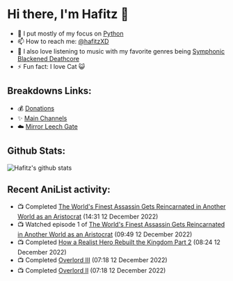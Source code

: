# Hi there, I'm Hafitz 👋
- 🐍 I put mostly of my focus on [Python](https://python.org)
- 📫 How to reach me: [@hafitzXD](https://t.me/hafitzXD)
- 🎵 I also love listening to music with my favorite genres being [Symphonic Blackened Deathcore](https://youtu.be/qyYmS_iBcy4)
- ⚡ Fun fact: I love Cat 😺

## Breakdowns Links:
- 💰 [Donations](https://t.me/TheBreakdowns/2)
- ✨ [Main Channels](https://t.me/TheBreakdowns)
- ☁️ [Mirror Leech Gate](https://t.me/BreakdownsGate)

## Github Stats:
![Hafitz's github stats](https://github-readme-stats.vercel.app/api?username=breakdowns&show_icons=true&count_private=true&bg_color=00000000&text_color=777)

## Recent AniList activity:
<!-- ANILIST_ACTIVITY:start -->

-   📺 Completed [The World's Finest Assassin Gets Reincarnated in Another World as an Aristocrat](https://anilist.co/anime/129898) (14:31 12 December 2022)
-   📺 Watched episode 1 of [The World's Finest Assassin Gets Reincarnated in Another World as an Aristocrat](https://anilist.co/anime/129898) (09:49 12 December 2022)
-   📺 Completed [How a Realist Hero Rebuilt the Kingdom Part 2](https://anilist.co/anime/139648) (08:24 12 December 2022)
-   📺 Completed [Overlord III](https://anilist.co/anime/101474) (07:18 12 December 2022)
-   📺 Completed [Overlord II](https://anilist.co/anime/98437) (07:18 12 December 2022)

<!-- ANILIST_ACTIVITY:end -->
